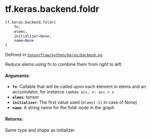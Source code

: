 <div itemscope itemtype="http://developers.google.com/ReferenceObject">
<meta itemprop="name" content="tf.keras.backend.foldr" />
<meta itemprop="path" content="Stable" />
</div>

# tf.keras.backend.foldr

``` python
tf.keras.backend.foldr(
    fn,
    elems,
    initializer=None,
    name=None
)
```



Defined in [`tensorflow/python/keras/backend.py`](/code/stable/tensorflow/python/keras/backend.py).

Reduce elems using fn to combine them from right to left.

#### Arguments:

* <b>`fn`</b>: Callable that will be called upon each element in elems and an
        accumulator, for instance `lambda acc, x: acc + x`
* <b>`elems`</b>: tensor
* <b>`initializer`</b>: The first value used (`elems[-1]` in case of None)
* <b>`name`</b>: A string name for the foldr node in the graph


#### Returns:

Same type and shape as initializer